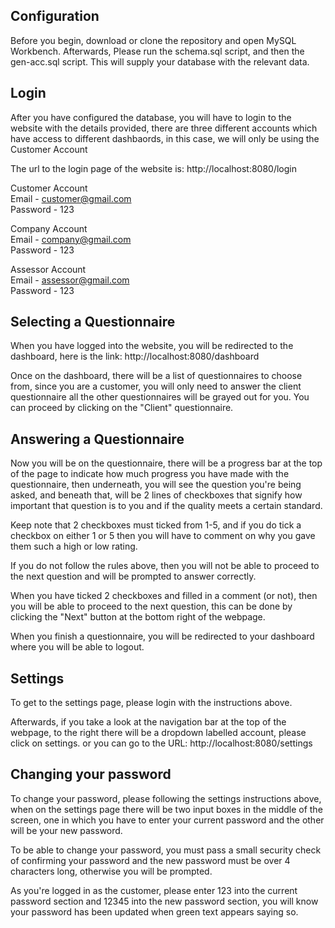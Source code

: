 <h2>Configuration</h2>
Before you begin, download or clone the repository and open MySQL Workbench.
Afterwards, Please run the schema.sql script, and then the gen-acc.sql script.
This will supply your database with the relevant data.

<h2>Login</h2>

After you have configured the database, you will have to login to the website with the details provided, there are three different accounts which have access to 
different dashbaords, in this case, we will only be using the Customer Account

The url to the login page of the website is: http://localhost:8080/login

Customer Account <br />
Email - customer@gmail.com <br />
Password - 123

Company Account <br />
Email - company@gmail.com <br />
Password - 123

Assessor Account <br />
Email - assessor@gmail.com <br />
Password - 123

<h2>Selecting a Questionnaire</h2>

When you have logged into the website, you will be redirected to the dashboard, here is the link: http://localhost:8080/dashboard

Once on the dashboard, there will be a list of questionnaires to choose from, since you are a customer, you will only need to answer the client questionnaire
all the other questionnaires will be grayed out for you. You can proceed by clicking on the "Client" questionnaire.

<h2>Answering a Questionnaire</h2>

Now you will be on the questionnaire, there will be a progress bar at the top of the page to indicate how much progress you have made with the questionnaire,
then underneath, you will see the question you're being asked, and beneath that, will be 2 lines of checkboxes that signify how important that question is to you and if the quality meets a certain standard.

Keep note that 2 checkboxes must ticked from 1-5, and if you do tick a checkbox on either 1 or 5 then you will have to comment on why you gave them such a high or low rating.

If you do not follow the rules above, then you will not be able to proceed to the next question and will be prompted to answer correctly.

When you have ticked 2 checkboxes and filled in a comment (or not), then you will be able to proceed to the next question, this can be done by clicking the "Next" button at the bottom right of the webpage.

When you finish a questionnaire, you will be redirected to your dashboard where you will be able to logout.

<h2>Settings</h2>
To get to the settings page, please login with the instructions above. 

Afterwards, if you take a look at the navigation bar at the top of the webpage, to the right there will be a dropdown labelled account, please click on settings.
or you can go to the URL: http://localhost:8080/settings 

<h2>Changing your password</h2>
To change your password, please following the settings instructions above, when on the settings page there will be two input boxes in the middle of the screen, one in which you have to enter your current password and the other will be your new password.
 
 To be able to change your password, you must pass a small security check of confirming your password and the new password must be over 4 characters long, otherwise you will be prompted.
 
As you're logged in as the customer, please enter 123 into the current password section and 12345 into the new password section, you will know your password has been updated when green text appears saying so. 
 
 





